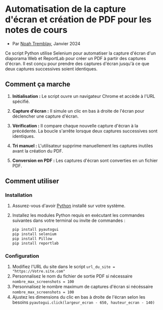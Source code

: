 # Automatisation de la capture d'écran et création de PDF pour les notes de cours

- Par [Noah Tremblay](https://github.com/Mik3Hawk), Janvier 2024

Ce script Python utilise Selenium pour automatiser la capture d'écran d'un diaporama Web et ReportLab pour créer un PDF à partir des captures d'écran. Il est conçu pour prendre des captures d'écran jusqu'à ce que deux captures successives soient identiques.

## Comment ça marche

1. **Initialisation :** Le script ouvre un navigateur Chrome et accède à l'URL spécifié.

2. **Capture d'écran :** Il simule un clic en bas à droite de l'écran pour déclencher une capture d'écran.

3. **Vérification :** Il compare chaque nouvelle capture d'écran à la précédente. La boucle s'arrête lorsque deux captures successives sont identiques.
   
4. **Tri manuel :** L'utilisateur supprime manuellement les captures inutiles avant la création du PDF.

5. **Conversion en PDF :** Les captures d'écran sont converties en un fichier PDF.

## Comment utiliser

### Installation

1. Assurez-vous d'avoir [Python](https://www.python.org/) installé sur votre système.

2. Installez les modules Python requis en exécutant les commandes suivantes dans votre terminal ou invite de commandes :

   ```bash
   pip install pyautogui
   pip install selenium
   pip install Pillow
   pip install reportlab

### Configuration
1. Modifiez l'URL du site dans le script `url_du_site = "https://Votre.site.com"`
2. Personnalisez le nom du fichier de sortie PDF si nécessaire `nombre_max_screenshots = 100`
3. Personnalisez le nombre maximum de captures d'écran si nécéssaire `nombre_max_screenshots = 100`
4. Ajustez les dimensions du clic en bas à droite de l'écran selon les besoins `pyautogui.click(largeur_ecran - 650, hauteur_ecran - 140)`
